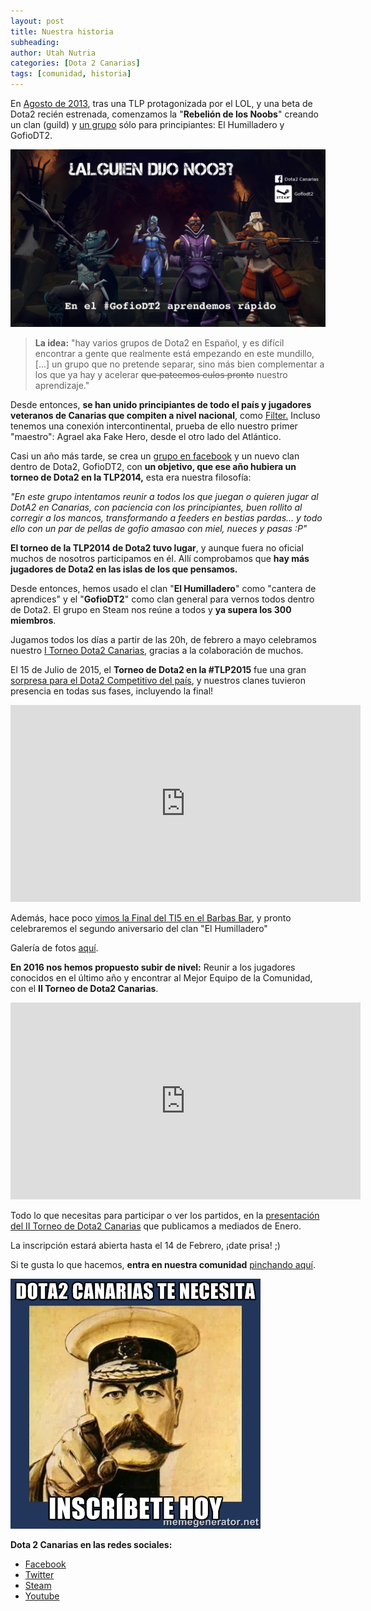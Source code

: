 ```yaml
---
layout: post
title: Nuestra historia
subheading: 
author: Utah Nutria
categories: [Dota 2 Canarias]
tags: [comunidad, historia]
---
```

En [Agosto de 2013](http://steamcommunity.com/groups/dota2spain/discussions/0/864976837772677373/?tscn=1379290422#p2%20), tras una TLP protagonizada por el LOL, y una beta de Dota2 recién estrenada, comenzamos la "**Rebelión de los Noobs**" creando un clan (guild) y [un grupo](http://steamcommunity.com/groups/gofiodt2) sólo para principiantes: El Humilladero y GofioDT2.

![Alguien ha dicho noob GofioDT2](/assets/images/2015/03/alguien-ha-dicho-noob-GofioDT2.jpg)

> **La idea:** "hay varios grupos de Dota2 en Español, y es difícil encontrar a gente que realmente está empezando en este mundillo, [...] un grupo que no pretende separar, sino más bien complementar a los que ya hay y acelerar ~~que pateemos culos pronto~~ nuestro aprendizaje."

Desde entonces, **se han unido principiantes de todo el país y jugadores veteranos de Canarias que compiten a nivel nacional**, como [Filter.](http://steamcommunity.com/id/filterspa) Incluso tenemos una conexión intercontinental, prueba de ello nuestro primer "maestro": Agrael aka Fake Hero, desde el otro lado del Atlántico.

Casi un año más tarde, se crea un [grupo en facebook](https://www.facebook.com/groups/675336039200004/) y un nuevo clan dentro de Dota2, GofioDT2, con **un objetivo, que ese año hubiera un torneo de Dota2 en la TLP2014,** esta era nuestra filosofía:

*"En este grupo intentamos reunir a todos los que juegan o quieren jugar al DotA2 en Canarias, con* *paciencia con los principiantes, buen rollito al corregir a los mancos, transformando a feeders en bestias pardas... y todo ello con un par de pellas de gofio amasao con miel, nueces y pasas :P"*

**El torneo de la TLP2014 de Dota2 tuvo lugar**, y aunque fuera no oficial muchos de nosotros participamos en él. Allí comprobamos que **hay más jugadores de Dota2 en las islas de los que pensamos.**

Desde entonces, hemos usado el clan "**El Humilladero**" como "cantera de aprendices" y el "**GofioDT2**" como clan general para vernos todos dentro de Dota2. El grupo en Steam nos reúne a todos y **ya supera los 300 miembros**.

Jugamos todos los días a partir de las 20h, de febrero a mayo celebramos nuestro [I Torneo Dota2 Canarias](/i-torneo-de-dota2-canarias), gracias a la colaboración de muchos.

El 15 de Julio de 2015, el **Torneo de Dota2 en la #TLP2015** fue una gran [sorpresa para el Dota2 Competitivo del país](/dossier-dota2-tlp2015), y nuestros clanes tuvieron presencia en todas sus fases, incluyendo la final!

<iframe width="560" height="315" src="https://www.youtube-nocookie.com/embed/LH7ZyleK16o" title="YouTube video player" frameborder="0" allow="accelerometer; autoplay; clipboard-write; encrypted-media; gyroscope; picture-in-picture" allowfullscreen></iframe><br/>

Además, hace poco [vimos la Final del TI5 en el Barbas Bar](/ti5-2-aniversario-barbas-bar), y pronto celebraremos el segundo aniversario del clan "El Humilladero"

Galería de fotos [aquí](https://www.facebook.com/events/1626040724348692/permalink/1628358834116881/?ref=1&action_history=null).

**En 2016 nos hemos propuesto subir de nivel:** Reunir a los jugadores conocidos en el último año y encontrar al Mejor Equipo de la Comunidad, con el **II Torneo de Dota2 Canarias**.

<iframe width="560" height="315" src="https://www.youtube-nocookie.com/embed/mKx31yp72gA" title="YouTube video player" frameborder="0" allow="accelerometer; autoplay; clipboard-write; encrypted-media; gyroscope; picture-in-picture" allowfullscreen></iframe><br/>

Todo lo que necesitas para participar o ver los partidos, en la [presentación del II Torneo de Dota2 Canarias](/ii-torneo-de-dota2-canarias/) que publicamos a mediados de Enero.

La inscripción estará abierta hasta el 14 de Febrero, ¡date prisa! ;)

Si te gusta lo que hacemos, **entra en nuestra comunidad** [pinchando aquí](/unete/).

![Dota 2 Canarias te necesita](/assets/images/2015/03/GOFIODT2-te-necesita.jpg)

**Dota 2 Canarias en las redes sociales:**

* [Facebook](https://www.facebook.com/groups/675336039200004/)
* [Twitter](https://twitter.com/GofioDT2)
* [Steam](http://steamcommunity.com/groups/gofiodt2)
* [Youtube](https://www.youtube.com/c/Dota2Canarias)
